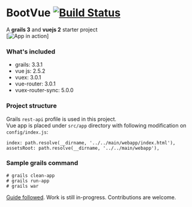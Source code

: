 # BootVue [![Build Status](https://travis-ci.org/mamunsrdr/bootvue.svg?branch=master)](https://travis-ci.org/mamunsrdr/bootvue)
A **grails 3** and **vuejs 2** starter project<br>
[![App in action](https://i.imgur.com/IgIkC7Pl.png)]

### What's included
* grails: 3.3.1
* vue js: 2.5.2
* vuex: 3.0.1
* vue-router: 3.0.1
* vuex-router-sync: 5.0.0
### Project structure
Grails `rest-api` profile is used in this project.<br>
Vue app is placed under `src/app` directory with following modification on `config/index.js`:
```
index: path.resolve(__dirname, '../../main/webapp/index.html'),
assetsRoot: path.resolve(__dirname, '../../main/webapp'),
```
### Sample grails command
```
# grails clean-app
# grails run-app
# grails war
```
[Guide followed](http://guides.grails.org/angular2-combined/guide/index.html). Work is still in-progress. Contributions are welcome.
